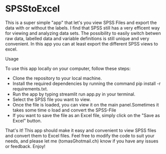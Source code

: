 # SPSStoExcel
This is a super simple "app" that let's you view SPSS Files and export the data with or without the labels. 
I find that SPSS still has a very efficent way for viewing and analyzing data sets. The possibility to easily switch betwen raw data, labelled data and variable definitions is still unique and very convenient. In this app you can at least export the different SPSS views to excel.
 
Usage

To use this app locally on your computer, follow these steps:

- Clone the repository to your local machine.
- Install the required dependencies by running the command pip install -r requirements.txt.
- Run the app by typing streamlit run app.py in your terminal.
- Select the SPSS file you want to view.
- Once the file is loaded, you can view it on the main panel.Sometimes it takes some time o load and convert the SPSS-File
- If you want to save the file as an Excel file, simply click on the "Save as Excel" button.

That's it! This app should make it easy and convenient to view SPSS files and convert them to Excel files. Feel free to modify the code to suit your needs, and please let me (tomasGhotmail.ch) know if you have any issues or feedback. Enjoy!
